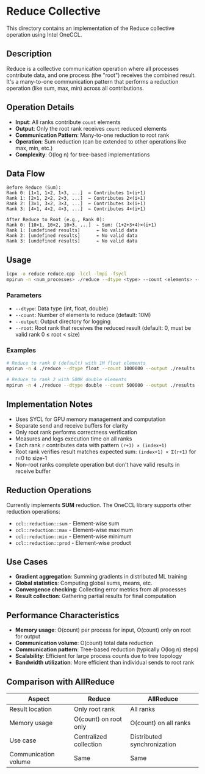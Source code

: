 # Reduce Collective

This directory contains an implementation of the Reduce collective operation using Intel OneCCL.

## Description

Reduce is a collective communication operation where all processes contribute data, and one process (the "root") receives the combined result. It's a many-to-one communication pattern that performs a reduction operation (like sum, max, min) across all contributions.

## Operation Details

- **Input**: All ranks contribute `count` elements
- **Output**: Only the root rank receives `count` reduced elements
- **Communication Pattern**: Many-to-one reduction to root rank
- **Operation**: Sum reduction (can be extended to other operations like max, min, etc.)
- **Complexity**: O(log n) for tree-based implementations

## Data Flow

```
Before Reduce (Sum):
Rank 0: [1×1, 1×2, 1×3, ...]  ← Contributes 1×(i+1)
Rank 1: [2×1, 2×2, 2×3, ...]  ← Contributes 2×(i+1)  
Rank 2: [3×1, 3×2, 3×3, ...]  ← Contributes 3×(i+1)
Rank 3: [4×1, 4×2, 4×3, ...]  ← Contributes 4×(i+1)

After Reduce to Root (e.g., Rank 0):
Rank 0: [10×1, 10×2, 10×3, ...]  ← Sum: (1+2+3+4)×(i+1)
Rank 1: [undefined results]      ← No valid data
Rank 2: [undefined results]      ← No valid data  
Rank 3: [undefined results]      ← No valid data
```

## Usage

```bash
icpx -o reduce reduce.cpp -lccl -lmpi -fsycl
mpirun -n <num_processes> ./reduce --dtype <type> --count <elements> --output <dir> --root <root_rank>
```

### Parameters

- `--dtype`: Data type (int, float, double)
- `--count`: Number of elements to reduce (default: 10M)
- `--output`: Output directory for logging
- `--root`: Root rank that receives the reduced result (default: 0, must be valid rank 0 ≤ root < size)

### Examples

```bash
# Reduce to rank 0 (default) with 1M float elements
mpirun -n 4 ./reduce --dtype float --count 1000000 --output ./results

# Reduce to rank 2 with 500K double elements
mpirun -n 4 ./reduce --dtype double --count 500000 --output ./results --root 2
```

## Implementation Notes

- Uses SYCL for GPU memory management and computation
- Separate send and receive buffers for clarity
- Only root rank performs correctness verification
- Measures and logs execution time on all ranks
- Each rank `r` contributes data with pattern `(r+1) × (index+1)`
- Root rank verifies result matches expected sum: `(index+1) × Σ(r+1)` for r=0 to size-1
- Non-root ranks complete operation but don't have valid results in receive buffer

## Reduction Operations

Currently implements **SUM** reduction. The OneCCL library supports other reduction operations:
- `ccl::reduction::sum` - Element-wise sum
- `ccl::reduction::max` - Element-wise maximum  
- `ccl::reduction::min` - Element-wise minimum
- `ccl::reduction::prod` - Element-wise product

## Use Cases

- **Gradient aggregation**: Summing gradients in distributed ML training
- **Global statistics**: Computing global sums, means, etc.
- **Convergence checking**: Collecting error metrics from all processes
- **Result collection**: Gathering partial results for final computation

## Performance Characteristics

- **Memory usage**: O(count) per process for input, O(count) only on root for output
- **Communication volume**: O(count) total data reduction
- **Communication pattern**: Tree-based reduction (typically O(log n) steps)
- **Scalability**: Efficient for large process counts due to tree topology
- **Bandwidth utilization**: More efficient than individual sends to root rank

## Comparison with AllReduce

| Aspect | Reduce | AllReduce |
|--------|--------|-----------|
| Result location | Only root rank | All ranks |
| Memory usage | O(count) on root only | O(count) on all ranks |
| Use case | Centralized collection | Distributed synchronization |
| Communication volume | Same | Same |
